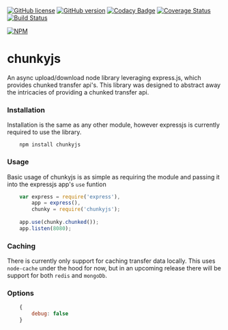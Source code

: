 [![GitHub license](https://img.shields.io/badge/license-GPL--3.0-green.svg)]()
[![GitHub version](https://badge.fury.io/gh/supernomad%2Fchunky.svg)](http://badge.fury.io/gh/supernomad%2Fchunky)
[![Codacy Badge](https://www.codacy.com/project/badge/92a9c19ff3474abeaaf0e869317da1a3)](https://www.codacy.com/app/csaide/chunky)
[![Coverage Status](https://coveralls.io/repos/Supernomad/chunky/badge.svg?branch=master)](https://coveralls.io/r/Supernomad/chunky?branch=master)
[![Build Status](https://travis-ci.org/Supernomad/chunky.svg?branch=master)](https://travis-ci.org/Supernomad/chunky)

[![NPM](https://nodei.co/npm/chunkyjs.png?downloads=true&downloadRank=true&stars=true)](https://nodei.co/npm/chunkyjs/)
# chunkyjs
An async upload/download node library leveraging express.js, which provides chunked transfer api's. This library was designed to abstract away the intricacies of providing a chunked transfer api. 
 
### Installation
Installation is the same as any other module, however expressjs is currently required to use the library.
```
	npm install chunkyjs
```
### Usage
Basic usage of chunkyjs is as simple as requiring the module and passing it into the expressjs app's `use` funtion
``` js
	var express = require('express'),
		app = express(),
		chunky = require('chunkyjs');
	
	app.use(chunky.chunked());
	app.listen(8080);
```

### Caching
There is currently only support for caching transfer data locally. This uses `node-cache` under the hood for now, but in an upcoming release there will be support for both `redis` and `mongoDb`.

### Options
``` js
	{
		debug: false
	}
```